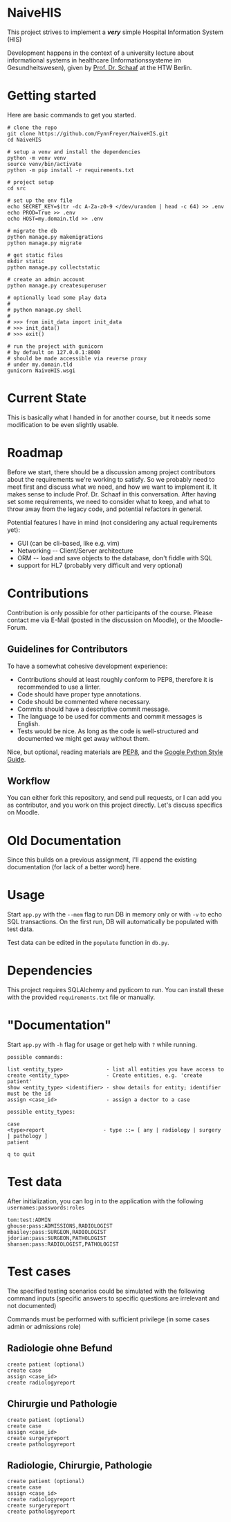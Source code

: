 # NaiveHIS

This project strives to implement a ***very*** simple Hospital Information System (HIS)

Development happens in the context of a university lecture about informational systems in healthcare (Informationssysteme im Gesundheitswesen), given by [Prof. Dr. Schaaf](https://www.htw-berlin.de/hochschule/personen/person/?eid=4298) at the HTW Berlin.

# Getting started

Here are basic commands to get you started.

    # clone the repo
    git clone https://github.com/FynnFreyer/NaiveHIS.git
    cd NaiveHIS

    # setup a venv and install the dependencies
    python -m venv venv
    source venv/bin/activate
    python -m pip install -r requirements.txt

    # project setup
    cd src
    
    # set up the env file
    echo SECRET_KEY=$(tr -dc A-Za-z0-9 </dev/urandom | head -c 64) >> .env
    echo PROD=True >> .env
    echo HOST=my.domain.tld >> .env

    # migrate the db
    python manage.py makemigrations
    python manage.py migrate

    # get static files
    mkdir static
    python manage.py collectstatic

    # create an admin account
    python manage.py createsuperuser

    # optionally load some play data
    #
    # python manage.py shell
    # 
    # >>> from init_data import init_data
    # >>> init_data()
    # >>> exit()

    # run the project with gunicorn
    # by default on 127.0.0.1:8000
    # should be made accessible via reverse proxy 
    # under my.domain.tld
    gunicorn NaiveHIS.wsgi
    


# Current State

This is basically what I handed in for another course, but it needs some modification to be even slightly usable.

# Roadmap

Before we start, there should be a discussion among project contributors about the requirements we're working to satisfy.
So we probably need to meet first and discuss what we need, and how we want to implement it.
It makes sense to include Prof. Dr. Schaaf in this conversation.
After having set some requirements, we need to consider what to keep, and what to throw away from the legacy code, and potential refactors in general.

Potential features I have in mind (not considering any actual requirements yet):

- GUI (can be cli-based, like e.g. vim)
- Networking -- Client/Server architecture
- ORM -- load and save objects to the database, don't fiddle with SQL
- support for HL7 (probably very difficult and very optional)

# Contributions

Contribution is only possible for other participants of the course.
Please contact me via E-Mail (posted in the discussion on Moodle), or the Moodle-Forum.

## Guidelines for Contributors

To have a somewhat cohesive development experience:

- Contributions should at least roughly conform to PEP8, therefore it is recommended to use a linter.
- Code should have proper type annotations.
- Code should be commented where necessary.
- Commits should have a descriptive commit message.
- The language to be used for comments and commit messages is English.
- Tests would be nice. As long as the code is well-structured and documented we might get away without them.

Nice, but optional, reading materials are [PEP8](https://peps.python.org/pep-0008/), and the [Google Python Style Guide](https://google.github.io/styleguide/pyguide.html).

## Workflow

You can either fork this repository, and send pull requests, or I can add you as contributor, and you work on this project directly.
Let's discuss specifics on Moodle.

# Old Documentation

Since this builds on a previous assignment, I'll append the existing documentation (for lack of a better word) here.

# Usage

Start `app.py` with the `--mem` flag to run DB in memory only or with `-v` to echo SQL transactions. 
On the first run, DB will automatically be populated with test data.

Test data can be edited in the `populate` function in `db.py`. 

# Dependencies

This project requires SQLAlchemy and pydicom to run. 
You can install these with the provided `requirements.txt` file or manually.

# "Documentation"

Start `app.py` with `-h` flag for usage or get help with `?` while running.

```
possible commands:

list <entity_type>              - list all entities you have access to  
create <entity_type>            - Create entities, e.g. 'create patient'  
show <entity_type> <identifier> - show details for entity; identifier must be the id  
assign <case_id>                - assign a doctor to a case  

possible entity_types:

case
<type>report                   - type ::= [ any | radiology | surgery | pathology ] 
patient

q to quit
```

# Test data

After initialization, you can log in to the application with the following `usernames:passwords:roles`

```
tom:test:ADMIN
ghouse:pass:ADMISSIONS,RADIOLOGIST
mbailey:pass:SURGEON,RADIOLOGIST
jdorian:pass:SURGEON,PATHOLOGIST
shansen:pass:RADIOLOGIST,PATHOLOGIST
```

# Test cases

The specified testing scenarios could be simulated with the following command inputs 
(specific answers to specific questions are irrelevant and not documented)

Commands must be performed with sufficient privilege (in some cases admin or admissions role)

## Radiologie ohne Befund
```
create patient (optional)
create case
assign <case_id>
create radiologyreport
```

## Chirurgie und Pathologie
```
create patient (optional)
create case
assign <case_id>
create surgeryreport
create pathologyreport
```

## Radiologie, Chirurgie, Pathologie
```
create patient (optional)
create case
assign <case_id>
create radiologyreport
create surgeryreport
create pathologyreport
```
